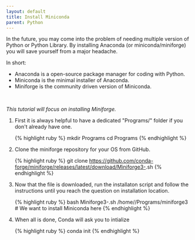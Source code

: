 ```yaml
---
layout: default
title: Install Miniconda
parent: Python
---
```


In the future, you may come into the problem of needing multiple version of Python or Python Library. By installing Anaconda (or miniconda/miniforge) you will save yourself from a major headache.

In short:
- Anaconda is a open-source package manager for coding with Python. 
- Miniconda is the minimal installer of Anaconda.
- Miniforge is the community driven version of Miniconda.
<br />

*This tutorial will focus on installing Miniforge.*

<ol>
<li> First it is always helpful to have a dedicated "Programs/" folder if you don't already have one.</li>

{% highlight ruby %}
mkdir Programs 
cd Programs
{% endhighlight %}

<li>Clone the miniforge repository for your OS from GitHub.</li> 

{% highlight ruby %}
git clone https://github.com/conda-forge/miniforge/releases/latest/download/Miniforge3-<YOUR-OS>.sh
{% endhighlight %}

<li>Now that the file is downloaded, run the installaton script and follow the instructions until you reach the question on installation location.</li>

{% highlight ruby %}
bash Miniforge3-<YOUR-OS>.sh 
/home/<username>/Programs/miniforge3 # We want to install Miniconda here
{% endhighlight %}

<li>When all is done, Conda will ask you to intialize</li>

{% highlight ruby %}
conda init
{% endhighlight %}

</ol>
